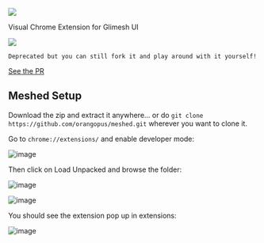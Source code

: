 ![](https://i.imgur.com/6WtmwAo.png)

Visual Chrome Extension for Glimesh UI

[![](https://developer-chrome-com.imgix.net/image/BrQidfK9jaQyIHwdw91aVpkPiib2/LclHxMxqoswLNRcUW3m5.png?auto=format&w=228)](https://chrome.google.com/webstore/detail/meshed/hkjokliffmoapjnpnpldlbegjgkldmin?hl=en)

```
Deprecated but you can still fork it and play around with it yourself!
```

[See the PR](https://github.com/Glimesh/glimesh.tv/pull/650)

## Meshed Setup

Download the zip and extract it anywhere... or do `git clone https://github.com/orangopus/meshed.git` wherever you want to clone it.

Go to `chrome://extensions/` and enable developer mode:

![image](https://user-images.githubusercontent.com/45247477/110267521-e4d77400-7fb7-11eb-8798-b62c63be75ae.png)

Then click on Load Unpacked and browse the folder:

![image](https://user-images.githubusercontent.com/45247477/110267613-18b29980-7fb8-11eb-8b7e-b52ddb1b11a8.png)

![image](https://user-images.githubusercontent.com/45247477/110267757-5b747180-7fb8-11eb-948c-ab88084504c0.png)

You should see the extension pop up in extensions:

![image](https://user-images.githubusercontent.com/45247477/110267777-65967000-7fb8-11eb-86ee-ac77ac14cac1.png)
